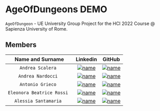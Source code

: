 # AgeOfDungeons DEMO

`AgeOfDungeon` - UE University Group Project for the HCI 2022 Course @ Sapienza University of Rome.

## Members

| **Name and Surname** | **Linkedin** | **GitHub** |
| :---: | :---: | :---: |
| `Andrea Scalera ` | [![name](https://github.com/nardoz-dev/projectName/blob/main/docs/sharedpictures/LogoIn.png)]() | [![name](https://github.com/nardoz-dev/projectName/blob/main/docs/sharedpictures/GitHubLogo.png)](https://github.com/Progedit) |
| `Andrea Nardocci ` | [![name](https://github.com/nardoz-dev/projectName/blob/main/docs/sharedpictures/LogoIn.png)](https://www.linkedin.com/in/andrea-nardocci) | [![name](https://github.com/nardoz-dev/projectName/blob/main/docs/sharedpictures/GitHubLogo.png)](https://github.com/nardoz-dev) |
| `Antonio Grieco ` | [![name](https://github.com/nardoz-dev/projectName/blob/main/docs/sharedpictures/LogoIn.png)](https://www.linkedin.com/in/AntonioGrieco96) | [![name](https://github.com/nardoz-dev/projectName/blob/main/docs/sharedpictures/GitHubLogo.png)](https://github.com/AGrieco96) |
| `Eleonora Beatrice Rossi ` | [![name](https://github.com/nardoz-dev/projectName/blob/main/docs/sharedpictures/LogoIn.png)]() | [![name](https://github.com/nardoz-dev/projectName/blob/main/docs/sharedpictures/GitHubLogo.png)](https://github.com/elebearossi) |
| `Alessia Santamaria ` | [![name](https://github.com/nardoz-dev/projectName/blob/main/docs/sharedpictures/LogoIn.png)]() | [![name](https://github.com/nardoz-dev/projectName/blob/main/docs/sharedpictures/GitHubLogo.png)](https://github.com/Aless0109) |
